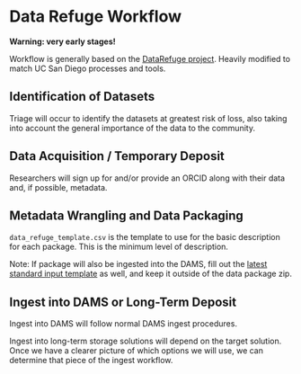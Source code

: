 # Data Refuge Workflow

**Warning: very early stages!**

Workflow is generally based on the [DataRefuge project](https://github.com/datarefugephilly/workflow). Heavily modified to match UC San Diego processes and tools.  

## Identification of Datasets

Triage will occur to identify the datasets at greatest risk of loss, also taking into account the general importance of the data to the community.

## Data Acquisition / Temporary Deposit

Researchers will sign up for and/or provide an ORCID along with their data and, if possible, metadata.  

## Metadata Wrangling and Data Packaging

`data_refuge_template.csv` is the template to use for the basic description for each package. This is the minimum level of description.    

Note: If package will also be ingested into the DAMS, fill out the [latest standard input template](https://github.com/remerjohnson/domm-metadata/blob/master/xls_standard_input_template.xlsx) as well, and keep it outside of the data package zip.  

## Ingest into DAMS or Long-Term Deposit

Ingest into DAMS will follow normal DAMS ingest procedures.  

Ingest into long-term storage solutions will depend on the target solution. Once we have a clearer picture of which options we will use, we can determine that piece of the ingest workflow.  
